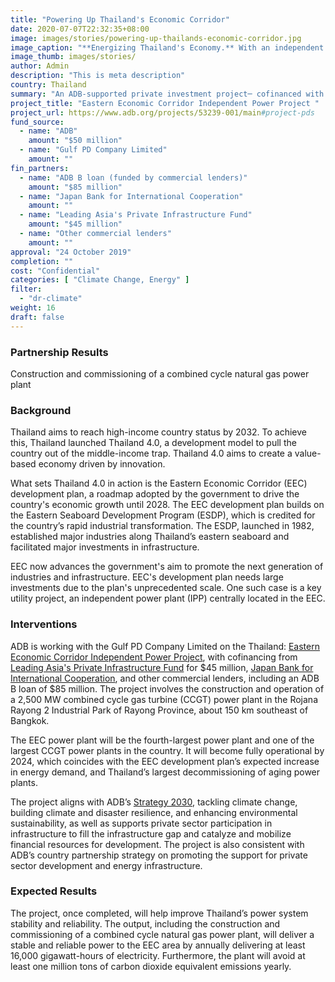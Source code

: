 ```yaml
---
title: "Powering Up Thailand's Economic Corridor"
date: 2020-07-07T22:32:35+08:00
image: images/stories/powering-up-thailands-economic-corridor.jpg
image_caption: "**Energizing Thailand's Economy.** With an independent power plant, the country's Eastern Economic Corridor is on course to become a hub of trade and investment in the region."
image_thumb: images/stories/
author: Admin
description: "This is meta description"
country: Thailand
summary: "An ADB-supported private investment project─ cofinanced with the Leading Asia's Private Infrastructure Fund, Japan Bank for International Cooperation, commercial lenders, and others&mdash;will help Thailand advance to its desired high-income status by 2032 by establishing an independent power plant in its Eastern Economic Corridor. With this power plant, the economic corridor will become a hub of trade and investment and the modern gateway to the region."
project_title: "Eastern Economic Corridor Independent Power Project "
project_url: https://www.adb.org/projects/53239-001/main#project-pds
fund_source: 
  - name: "ADB"
    amount: "$50 million"
  - name: "Gulf PD Company Limited"
    amount: ""
fin_partners:
  - name: "ADB B loan (funded by commercial lenders)"
    amount: "$85 million"
  - name: "Japan Bank for International Cooperation"
    amount: ""
  - name: "Leading Asia's Private Infrastructure Fund"
    amount: "$45 million"
  - name: "Other commercial lenders"
    amount: ""
approval: "24 October 2019"
completion: ""
cost: "Confidential"
categories: [ "​Climate Change, Energy" ]
filter:
  - "dr-climate"
weight: 16
draft: false
---
```


### Partnership Results

<div class="dr-results row">
  <div class="col-md-10 mx-auto mb-5 center"><i class="icon-check-circle"></i> <span>Construction and commissioning of a combined cycle natural gas power plant</span></div>
</div>

### Background

Thailand aims to reach high-income country status by 2032. To achieve this, Thailand launched Thailand 4.0, a development model to pull the country out of the middle-income trap. Thailand 4.0 aims to create a value-based economy driven by innovation.  

What sets Thailand 4.0 in action is the Eastern Economic Corridor (EEC) development plan, a roadmap adopted by the government to drive the country's economic growth until 2028. The EEC development plan builds on the Eastern Seaboard Development Program (ESDP), which is credited for the country’s rapid industrial transformation. The ESDP, launched in 1982, established major industries along Thailand’s eastern seaboard and facilitated major investments in infrastructure.  

EEC now advances the government's aim to promote the next generation of industries and infrastructure. EEC's development plan needs large investments due to the plan's unprecedented scale. One such case is a key utility project, an independent power plant (IPP) centrally located in the EEC.

### Interventions

ADB is working with the Gulf PD Company Limited on the Thailand: [Eastern Economic Corridor Independent Power Project](https://www.adb.org/projects/53239-001/main#project-pds), with cofinancing from [Leading Asia's Private Infrastructure Fund](./modalities/trust-funds/single-partner-trust-funds/#lapsif) for $45 million, [Japan Bank for International Cooperation](https://www.jbic.go.jp/en/), and other commercial lenders, including an ADB B loan of $85 million. The project involves the construction and operation of a 2,500 MW combined cycle gas turbine (CCGT) power plant in the Rojana Rayong 2 Industrial Park of Rayong Province, about 150 km southeast of Bangkok. 

The EEC power plant will be the fourth-largest power plant and one of the largest CCGT power plants in the country. It will become fully operational by 2024, which coincides with the EEC development plan’s expected increase in energy demand, and Thailand’s largest decommissioning of aging power plants. 

The project aligns with ADB’s [Strategy 2030](https://www.adb.org/documents/strategy-2030-op3-climate-change-resilience-sustainability), tackling climate change, building climate and disaster resilience, and enhancing environmental sustainability, as well as supports private sector participation in infrastructure to fill the infrastructure gap and catalyze and mobilize financial resources for development. The project is also consistent with ADB’s country partnership strategy on promoting the support for private sector development and energy infrastructure.

### Expected Results

The project, once completed, will help improve Thailand’s power system stability and reliability. The output, including the construction and commissioning of a combined cycle natural gas power plant, will deliver a stable and reliable power to the EEC area by annually delivering at least 16,000 gigawatt-hours of electricity. Furthermore, the plant will avoid at least one million tons of carbon dioxide equivalent emissions yearly.